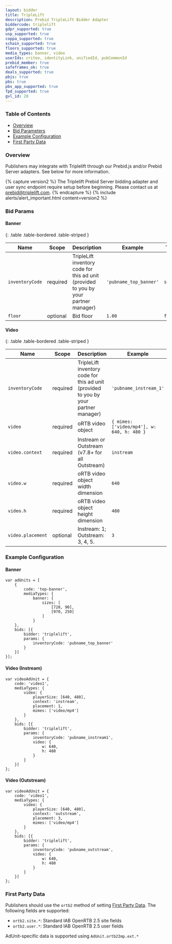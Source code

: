 ```yaml
---
layout: bidder
title: TripleLift
description: Prebid TripleLift Bidder Adapter
biddercode: triplelift
gdpr_supported: true
usp_supported: true
coppa_supported: true
schain_supported: true
floors_supported: true
media_types: banner, video
userIds: criteo, identityLink, unifiedId, pubCommonId
prebid_member: true
safeframes_ok: true
deals_supported: true
pbjs: true
pbs: true
pbs_app_supported: true
fpd_supported: true
gvl_id: 28
---
```


### Table of Contents

- [Overview](#triplelift-overview)
- [Bid Parameters](#triplelift-bid-params)
- [Example Configuration](#triplelift-config) 
- [First Party Data](#triplelift-first-party)

<a name="triplelift-overview" />

### Overview

Publishers may integrate with Triplelift through our Prebid.js and/or Prebid Server adapters. See below for more information.

{% capture version2 %}
The Triplelift Prebid Server bidding adapter and user sync endpoint require setup before beginning. Please contact us at prebid@triplelift.com.
{% endcapture %}
{% include alerts/alert_important.html content=version2 %}

<a name="triplelift-bid-params" />

### Bid Params

#### Banner

{: .table .table-bordered .table-striped }

| Name            | Scope                        | Description                                                                          | Example                                     | Type     |
|-----------------|------------------------------|--------------------------------------------------------------------------------------|---------------------------------------------|----------|
| `inventoryCode` | required                     | TripleLift inventory code for this ad unit (provided to you by your partner manager) | `'pubname_top_banner'`                      | `string` |
| `floor`         | optional                     | Bid floor                                                                            | `1.00`                                      | `float`  |


#### Video


{: .table .table-bordered .table-striped }

| Name            | Scope                        | Description                                                                          | Example                                     | Type     |
|-----------------|------------------------------|--------------------------------------------------------------------------------------|---------------------------------------------|----------|
| `inventoryCode` | required                     | TripleLift inventory code for this ad unit (provided to you by your partner manager) | `'pubname_instream_1'`                      | `string` |
| `video`         | required                     | oRTB video object                                                                    | `{ mimes: ['video/mp4'], w: 640, h: 480 }`     | `object`  |
| `video.context`         | required             | Instream or Outstream (v7.8+ for all Outstream)                           | `instream`                                      | `string`  |
| `video.w`         | required                   | oRTB video object width dimension                                                    | `640`                                      | `int`  |
| `video.h`         | required                   | oRTB video object height dimension                                                   | `480`                                      | `int`  |
| `video.placement`         | optional                   | Instream: 1;      Outstream: 3, 4, 5.                                                   | `3`                                      | `int`  |

<a name="triplelift-config" />

### Example Configuration

#### Banner

```
var adUnits = [
    {
        code: 'top-banner',
        mediaTypes: {
            banner: {
                sizes: [
                    [728, 90],
                    [970, 250]
                ]
            }
    },
    bids: [{
        bidder: 'triplelift',
        params: {
            inventoryCode: 'pubname_top_banner'
        }
    }]
}];
```

#### Video (Instream)

```
var videoAdUnit = {
    code: 'video1',
    mediaTypes: {
        video: {
            playerSize: [640, 480],
            context: 'instream',
            placement: 1,
            mimes: ['video/mp4']
        }
    },
    bids: [{
        bidder: 'triplelift',
        params: {
            inventoryCode: 'pubname_instream1',
            video: {
                w: 640,
                h: 480
            }
        }
    }]
};
```

#### Video (Outstream)

```
var videoAdUnit = {
    code: 'video1',
    mediaTypes: {
        video: {
            playerSize: [640, 480],
            context: 'outstream',
            placement: 3,
            mimes: ['video/mp4']
        }
    },
    bids: [{
        bidder: 'triplelift',
        params: {
            inventoryCode: 'pubname_outstream',
            video: {
                w: 640,
                h: 480
            }
        }
    }]
};
```

<a name="triplelift-first-party" />

### First Party Data

Publishers should use the `ortb2` method of setting [First Party Data](https://docs.prebid.org/features/firstPartyData.html). The following fields are supported:
- `ortb2.site.*`: Standard IAB OpenRTB 2.5 site fields
- `ortb2.user.*`: Standard IAB OpenRTB 2.5 user fields

AdUnit-specific data is supported using `AdUnit.ortb2Imp.ext.*`